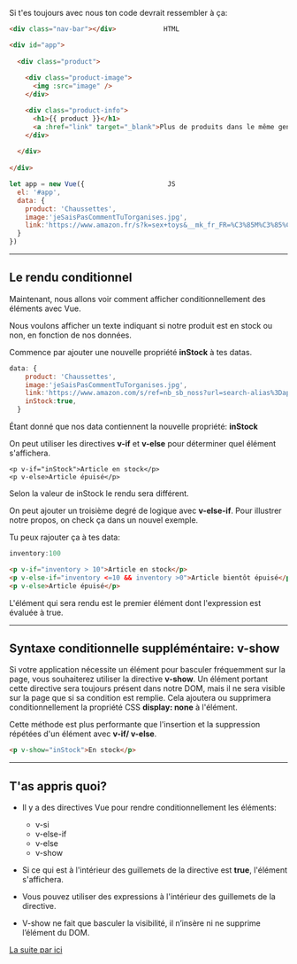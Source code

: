 Si t'es toujours avec nous ton code devrait ressembler à ça:

``` html
<div class="nav-bar"></div>            HTML

<div id="app">
  
  <div class="product">
  
    <div class="product-image">
      <img :src="image" />
    </div>

    <div class="product-info">
      <h1>{{ product }}</h1>
      <a :href="link" target="_blank">Plus de produits dans le même genre</a>
    </div>
    
  </div>
    
</div> 
```

``` js
let app = new Vue({                     JS
  el: '#app',
  data: {
    product: 'Chaussettes',
    image:'jeSaisPasCommentTuTorganises.jpg',
    link:'https://www.amazon.fr/s?k=sex+toys&__mk_fr_FR=%C3%85M%C3%85%C5%BD%C3%95%C3%91&ref=nb_sb_noss_2',
  } 
})
```
___
## Le rendu conditionnel

Maintenant, nous allons voir comment afficher conditionnellement des éléments avec Vue.

Nous voulons afficher un texte indiquant si notre produit est en stock ou non, en fonction de nos données.

Commence par ajouter une nouvelle propriété __inStock__ à tes datas.

``` js
data: {
    product: 'Chaussettes',
    image:'jeSaisPasCommentTuTorganises.jpg',
    link:'https://www.amazon.com/s/ref=nb_sb_noss?url=search-alias%3Daps&field-keywords=socks',
    inStock:true,
  } 
```
Étant donné que nos data contiennent la nouvelle propriété: __inStock__

On peut utiliser les directives __v-if__ et __v-else__ pour déterminer quel élément s'affichera.

```
<p v-if="inStock">Article en stock</p>
<p v-else>Article épuisé</p>
```
Selon la valeur de inStock le rendu sera différent.

On peut ajouter un troisième degré de logique avec __v-else-if__. Pour illustrer notre propos, on check ça dans un nouvel exemple.

Tu peux rajouter ça à tes data:
``` js
inventory:100
```

``` html
<p v-if="inventory > 10">Article en stock</p>
<p v-else-if="inventory <=10 && inventory >0">Article bientôt épuisé</p>
<p v-else>Article épuisé</p>
```
L'élément qui sera rendu est le premier élément dont l'expression est évaluée à true.
___

## Syntaxe conditionnelle suppléméntaire: __v-show__

Si votre application nécessite un élément pour basculer fréquemment sur la page, vous souhaiterez utiliser la directive __v-show__. Un élément portant cette directive sera toujours présent dans notre DOM, mais il ne sera visible sur la page que si sa condition est remplie. Cela ajoutera ou supprimera conditionnellement la propriété CSS __display: none__ à l'élément.

Cette méthode est plus performante que l'insertion et la suppression répétées d'un élément avec __v-if/ v-else__.

``` html
<p v-show="inStock">En stock</p>
```
___

## T'as appris quoi?

* Il y a des directives Vue pour rendre conditionnellement les éléments:
  * v-si
  * v-else-if
  * v-else
  * v-show

* Si ce qui est à l'intérieur des guillemets de la directive est __true__, l'élément      s'affichera.
* Vous pouvez utiliser des expressions à l'intérieur des guillemets de la directive.
* V-show ne fait que basculer la visibilité, il n’insère ni ne supprime l’élément du DOM.

[La suite par ici](list.md)